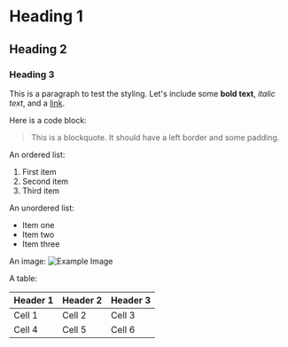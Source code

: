 # Heading 1

## Heading 2

### Heading 3

This is a paragraph to test the styling. Let's include some **bold text**, *italic text*, and a [link](https://www.example.com).

Here is a code block:


> This is a blockquote. It should have a left border and some padding.

An ordered list:
1. First item
2. Second item
3. Third item

An unordered list:
- Item one
- Item two
- Item three

An image:
![Example Image](https://via.placeholder.com/150)

A table:

| Header 1 | Header 2 | Header 3 |
|----------|----------|----------|
| Cell 1   | Cell 2   | Cell 3   |
| Cell 4   | Cell 5   | Cell 6   |
